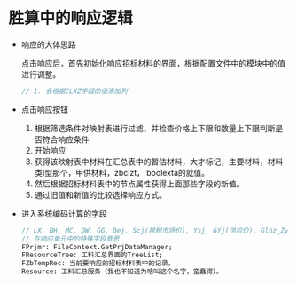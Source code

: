 # 胜算中的响应逻辑

* 响应的大体思路

  点击响应后，首先初始化响应招标材料的界面，根据配置文件中的<commandOpt>模块中的值进行调整。

  ```pascal
  // 1. 会根据CLXZ字段的值添加列
  ```

* 点击响应按钮

  1. 根据筛选条件对映射表进行过滤，并检查价格上下限和数量上下限判断是否符合响应条件
  2. 开始响应
  3. 获得该映射表中材料在汇总表中的暂估材料，大才标记，主要材料，材料类I型那个，甲供材料，zbclzt， boolexta的就值。
  4. 然后根据招标材料表中的节点属性获得上面那些字段的新值。
  5. 通过旧值和新值的比较选择响应方式。
  
* 进入系统编码计算的字段

  ```pascal
  // LX, BH, MC, DW, GG, Dej, Scj(除税市场价), Ysj, GYj(供应价), Glhz_Zy, Glhz_Zg, Glhz_Jg, Glhz_ScBj(大才标记), GLhz_Sbtlb(材料类别)这个字段有时候拼错了，叫做Glhz_sptlb.
  // 在响应单元中的特殊字段意思
  FPrjmr: FileContext.GetPrjDataManager;
  FResourceTree: 工料汇总界面的TreeList;
  FZbTempRec: 当前要响应的招标材料表中的记录。
  Resource: 工料汇总服务（我也不知道为啥叫这个名字，蛮蠢得）。
  ```

  